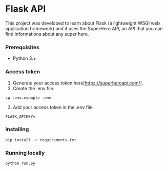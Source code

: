 # Flask API

This project was developed to learn about Flask (a lightweight WSGI web application framework) and it uses the SuperHero API, an API that you can find informations about any super hero.

### Prerequisites
- Python 3.+

### Access token
1. Generate your access token here[https://superheroapi.com/].
2. Create the .env file.
```
cp .env.example .env
```
3. Add your access token in the .env file.
```
FLASK_APIKEY=
```

### Installing
```
pip install -r requirements.txt
```

### Running locally
```
python run.py
```
